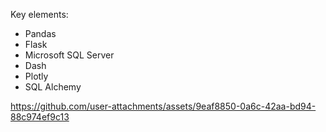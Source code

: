 Key elements:
- Pandas
- Flask
- Microsoft SQL Server
- Dash
- Plotly
- SQL Alchemy
  
https://github.com/user-attachments/assets/9eaf8850-0a6c-42aa-bd94-88c974ef9c13
